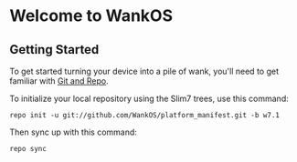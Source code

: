 Welcome to WankOS
===================


Getting Started
---------------

To get started turning your device into a pile of wank, you'll need to get familiar with
[Git and Repo](https://source.android.com/source/using-repo.html).

To initialize your local repository using the Slim7 trees, use this command:


	repo init -u git://github.com/WankOS/platform_manifest.git -b w7.1



Then sync up with this command:

	repo sync





